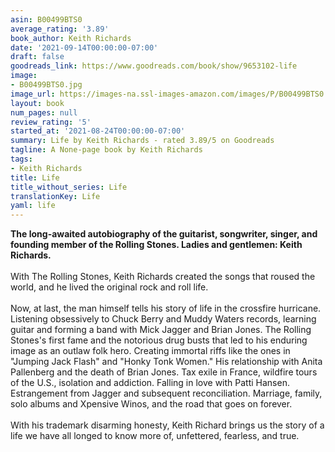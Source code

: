 ```yaml
---
asin: B00499BTS0
average_rating: '3.89'
book_author: Keith Richards
date: '2021-09-14T00:00:00-07:00'
draft: false
goodreads_link: https://www.goodreads.com/book/show/9653102-life
image:
- B00499BTS0.jpg
image_url: https://images-na.ssl-images-amazon.com/images/P/B00499BTS0.01._SCLZZZZZZZ.jpg
layout: book
num_pages: null
review_rating: '5'
started_at: '2021-08-24T00:00:00-07:00'
summary: Life by Keith Richards - rated 3.89/5 on Goodreads
tagline: A None-page book by Keith Richards
tags:
- Keith Richards
title: Life
title_without_series: Life
translationKey: Life
yaml: life
---
```


<strong>The long-awaited autobiography of the guitarist, songwriter, singer, and founding member of the Rolling Stones. Ladies and gentlemen: Keith Richards.</strong><br /><br />With The Rolling Stones, Keith Richards created the songs that roused the world, and he lived the original rock and roll life.<br /><br />Now, at last, the man himself tells his story of life in the crossfire hurricane. Listening obsessively to Chuck Berry and Muddy Waters records, learning guitar and forming a band with Mick Jagger and Brian Jones. The Rolling Stones's first fame and the notorious drug busts that led to his enduring image as an outlaw folk hero. Creating immortal riffs like the ones in "Jumping Jack Flash" and "Honky Tonk Women." His relationship with Anita Pallenberg and the death of Brian Jones. Tax exile in France, wildfire tours of the U.S., isolation and addiction. Falling in love with Patti Hansen. Estrangement from Jagger and subsequent reconciliation. Marriage, family, solo albums and Xpensive Winos, and the road that goes on forever.<br /><br />With his trademark disarming honesty, Keith Richard brings us the story of a life we have all longed to know more of, unfettered, fearless, and true.